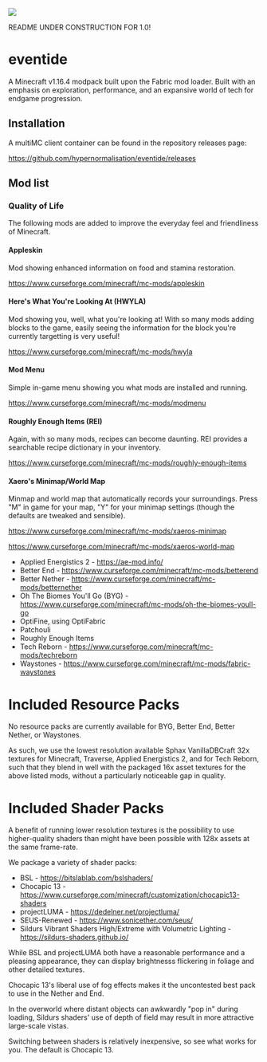 
![](https://i.imgur.com/W4qLxfX.jpg)

README UNDER CONSTRUCTION FOR 1.0!

# eventide
A Minecraft v1.16.4 modpack built upon the Fabric mod loader.
Built with an emphasis on exploration, performance, and an expansive world of tech for endgame progression.


## Installation

A multiMC client container can be found in the repository releases page:

https://github.com/hypernormalisation/eventide/releases

## Mod list

### Quality of Life

The following mods are added to improve the everyday feel and friendliness of Minecraft.

#### Appleskin
Mod showing enhanced information on food and stamina restoration.

https://www.curseforge.com/minecraft/mc-mods/appleskin

#### Here's What You're Looking At (HWYLA)
Mod showing you, well, what you're looking at! With so many mods adding blocks to the game, easily seeing the
information for the block you're currently targetting is very useful!

https://www.curseforge.com/minecraft/mc-mods/hwyla

#### Mod Menu
Simple in-game menu showing you what mods are installed and running.

https://www.curseforge.com/minecraft/mc-mods/modmenu

#### Roughly Enough Items (REI)
Again, with so many mods, recipes can become daunting. REI provides a searchable recipe dictionary in your inventory.

https://www.curseforge.com/minecraft/mc-mods/roughly-enough-items

#### Xaero's Minimap/World Map
Minmap and world map that automatically records your surroundings. Press "M" in game for your map, "Y" for your minimap
settings (though the defaults are tweaked and sensible).

https://www.curseforge.com/minecraft/mc-mods/xaeros-minimap

https://www.curseforge.com/minecraft/mc-mods/xaeros-world-map

- Applied Energistics 2 - https://ae-mod.info/
- Better End - https://www.curseforge.com/minecraft/mc-mods/betterend
- Better Nether - https://www.curseforge.com/minecraft/mc-mods/betternether
- Oh The Biomes You'll Go (BYG) - https://www.curseforge.com/minecraft/mc-mods/oh-the-biomes-youll-go
- OptiFine, using OptiFabric
- Patchouli
- Roughly Enough Items
- Tech Reborn - https://www.curseforge.com/minecraft/mc-mods/techreborn
- Waystones - https://www.curseforge.com/minecraft/mc-mods/fabric-waystones

# Included Resource Packs

No resource packs are currently available for BYG, Better End, Better Nether, or Waystones.

As such, we use the lowest resolution available Sphax VanillaDBCraft 32x textures for 
Minecraft, Traverse, Applied Energistics 2, and for 
Tech Reborn, such that they blend in well with the packaged 16x asset textures for the above listed 
mods, without a particularly noticeable gap in quality.

# Included Shader Packs

A benefit of running lower resolution textures is the possibility to use higher-quality shaders than might have been possible with 128x assets at the same frame-rate.

We package a variety of shader packs:
- BSL - https://bitslablab.com/bslshaders/
- Chocapic 13 - https://www.curseforge.com/minecraft/customization/chocapic13-shaders
- projectLUMA - https://dedelner.net/projectluma/
- SEUS-Renewed - https://www.sonicether.com/seus/
- Sildurs Vibrant Shaders High/Extreme with Volumetric Lighting - https://sildurs-shaders.github.io/

While BSL and projectLUMA both have a reasonable performance and a pleasing appearance, they can display brightnesss flickering in foliage and other detailed textures.

Chocapic 13's liberal use of fog effects makes it the uncontested best pack to use in the Nether and End.

In the overworld where distant objects can awkwardly "pop in" during loading, Sildurs shaders' use of depth of field may result in more attractive large-scale vistas.

Switching between shaders is relatively inexpensive, so see what works for you. The default is Chocapic 13.
